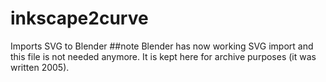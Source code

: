 # inkscape2curve
Imports SVG to Blender
##note
Blender has now working SVG import and this file is not needed anymore. It is kept here for archive purposes (it was written 2005).
